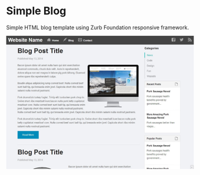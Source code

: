 Simple Blog
===========

Simple HTML blog template using Zurb Foundation responsive framework.

![Screen shot](https://raw.githubusercontent.com/SteveMcArthur/simple-blog/screenshots/screenshot.jpg)
